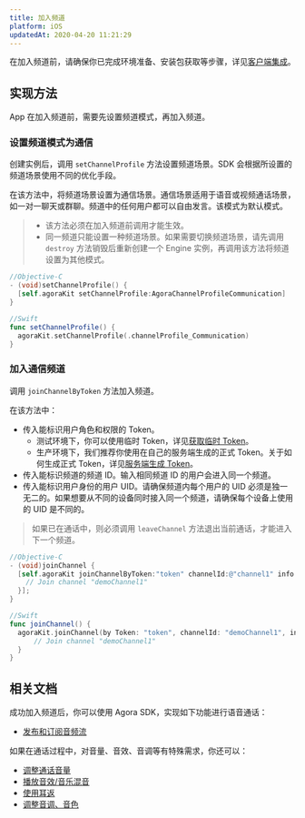 ```yaml
---
title: 加入频道
platform: iOS
updatedAt: 2020-04-20 11:21:29
---
```


在加入频道前，请确保你已完成环境准备、安装包获取等步骤，详见[客户端集成](/cn/Voice/ios_audio)。

## 实现方法

App 在加入频道前，需要先设置频道模式，再加入频道。

### 设置频道模式为通信

创建实例后，调用 `setChannelProfile` 方法设置频道场景。SDK 会根据所设置的频道场景使用不同的优化手段。

在该方法中，将频道场景设置为通信场景。通信场景适用于语音或视频通话场景，如一对一聊天或群聊。频道中的任何用户都可以自由发言。该模式为默认模式。

> - 该方法必须在加入频道前调用才能生效。
> - 同一频道只能设置一种频道场景。如果需要切换频道场景，请先调用 `destroy` 方法销毁后重新创建一个 Engine 实例，再调用该方法将频道设置为其他模式。

```objective-c
//Objective-C
- (void)setChannelProfile() {
  [self.agoraKit setChannelProfile:AgoraChannelProfileCommunication]
}
```

```swift
//Swift
func setChannelProfile() {
  agoraKit.setChannelProfile(.channelProfile_Communication)
}
```

### 加入通信频道

调用 `joinChannelByToken` 方法加入频道。

在该方法中：

- 传入能标识用户角色和权限的 Token。
  - 测试环境下，你可以使用临时 Token，详见[获取临时 Token](token#get-a-temporary-token)。
  - 生产环境下，我们推荐你使用在自己的服务端生成的正式 Token。关于如何生成正式 Token，详见[服务端生成 Token](./token_server)。
- 传入能标识频道的频道 ID。输入相同频道 ID 的用户会进入同一个频道。
- 传入能标识用户身份的用户 UID。请确保频道内每个用户的 UID 必须是独一无二的。如果想要从不同的设备同时接入同一个频道，请确保每个设备上使用的 UID 是不同的。

> 如果已在通话中，则必须调用 `leaveChannel` 方法退出当前通话，才能进入下一个频道。

```objective-c
//Objective-C
- (void)joinChannel {
  [self.agoraKit joinChannelByToken:"token" channelId:@"channel1" info:nil uid:0 joinSuccess:^(NSString *channel, NSUInteger uid, NSInteger elapsed) {
    // Join channel "demoChannel1"
  }];
}
```

```swift
//Swift
func joinChannel() {
  agoraKit.joinChannel(by Token: "token", channelId: "demoChannel1", info:nil, uid:0){[weak self] (sid, uid, elapsed) -> Void in
      // Join channel "demoChannel1"
  }
}
```

## 相关文档

成功加入频道后，你可以使用 Agora SDK，实现如下功能进行语音通话：

- [发布和订阅音频流](/cn/Voice/publish_ios_audio)

如果在通话过程中，对音量、音效、音调等有特殊需求，你还可以：

- [调整通话音量](/cn/Voice/volume_ios_audio)
- [播放音效/音乐混音](/cn/Voice/effect_mixing_ios_audio)
- [使用耳返](/cn/Voice/in-ear_ios_audio)
- [调整音调、音色](/cn/Voice/voice_effect_ios_audio)
